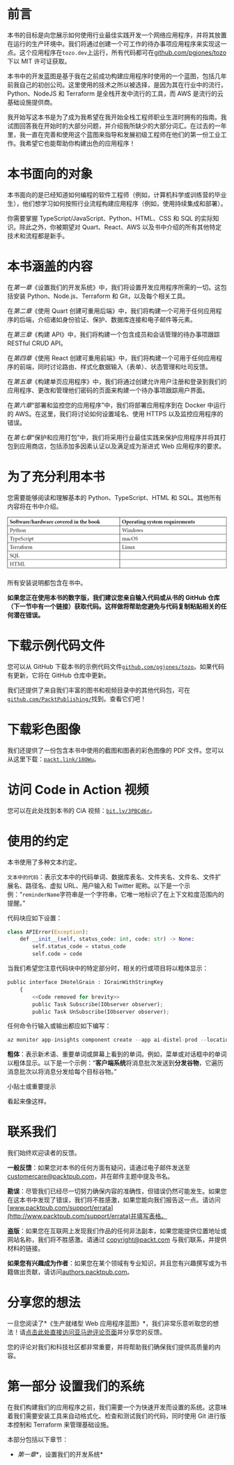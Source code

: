 # 前言

本书的目标是向您展示如何使用行业最佳实践开发一个网络应用程序，并将其放置在运行的生产环境中。我们将通过创建一个可工作的待办事项应用程序来实现这一点。这个应用程序在`tozo.dev`上运行，所有代码都可在[github.com/pgjones/tozo](http://github.com/pgjones/tozo)下以 MIT 许可证获取。

本书中的开发蓝图是基于我在之前成功构建应用程序时使用的一个蓝图，包括几年前我自己的初创公司。这里使用的技术之所以被选择，是因为其在行业中的流行，Python、NodeJS 和 Terraform 是全栈开发中流行的工具，而 AWS 是流行的云基础设施提供商。

我开始写这本书是为了成为我希望在我开始全栈工程师职业生涯时拥有的指南。我试图回答我在开始时的大部分问题，并介绍我所缺少的大部分词汇。在过去的一年里，我一直在完善和使用这个蓝图来指导和发展初级工程师在他们的第一份工业工作。我希望它也能帮助你构建出色的应用程序！

# 本书面向的对象

本书面向的是已经知道如何编程的软件工程师（例如，计算机科学或训练营的毕业生），他们想学习如何按照行业流程构建应用程序（例如，使用持续集成和部署）。

你需要掌握 TypeScript/JavaScript、Python、HTML、CSS 和 SQL 的实际知识。除此之外，你被期望对 Quart、React、AWS 以及书中介绍的所有其他特定技术和流程都是新手。

# 本书涵盖的内容

在*第一章*《设置我们的开发系统》中，我们将设置开发应用程序所需的一切。这包括安装 Python、Node.js、Terraform 和 Git，以及每个相关工具。

在*第二章*《使用 Quart 创建可重用后端》中，我们将构建一个可用于任何应用程序的后端，介绍诸如身份验证、保护、数据库连接和电子邮件等元素。

在*第三章*《构建 API》中，我们将构建一个包含成员和会话管理的待办事项跟踪 RESTful CRUD API。

在*第四章*《使用 React 创建可重用前端》中，我们将构建一个可用于任何应用程序的前端，同时讨论路由、样式化数据输入（表单）、状态管理和吐司反馈。

在*第五章*《构建单页应用程序》中，我们将通过创建允许用户注册和登录到我们的应用程序、更改和管理他们密码的页面来构建一个待办事项跟踪用户界面。

在*第六章*“部署和监控您的应用程序”中，我们将部署应用程序到在 Docker 中运行的 AWS。在这里，我们将讨论如何设置域名、使用 HTTPS 以及监控应用程序的错误。

在*第七章*“保护和应用打包”中，我们将采用行业最佳实践来保护应用程序并将其打包到应用商店，包括添加多因素认证以及满足成为渐进式 Web 应用程序的要求。

# 为了充分利用本书

您需要能够阅读和理解基本的 Python、TypeScript、HTML 和 SQL。其他所有内容将在书中介绍。

![图片](img/B18727_Preface.jpg)

所有安装说明都包含在书中。

**如果您正在使用本书的数字版，我们建议您亲自输入代码或从书的 GitHub 仓库（下一节中有一个链接）获取代码。这样做将帮助您避免与代码复制粘贴相关的任何潜在错误。**

# 下载示例代码文件

您可以从 GitHub 下载本书的示例代码文件[`github.com/pgjones/tozo`](https://github.com/pgjones/tozo)。如果代码有更新，它将在 GitHub 仓库中更新。

我们还提供了来自我们丰富的图书和视频目录中的其他代码包，可在[`github.com/PacktPublishing/`](https://github.com/PacktPublishing/)找到。查看它们吧！

# 下载彩色图像

我们还提供了一份包含本书中使用的截图和图表的彩色图像的 PDF 文件。您可以从这里下载：[`packt.link/18OWu`](https://packt.link/18OWu)。

# 访问 Code in Action 视频

您可以在此处找到本书的 CiA 视频：[`bit.ly/3PBCd6r`](https://bit.ly/3PBCd6r)。

# 使用的约定

本书使用了多种文本约定。

`文本中的代码`：表示文本中的代码单词、数据库表名、文件夹名、文件名、文件扩展名、路径名、虚拟 URL、用户输入和 Twitter 昵称。以下是一个示例：“`reminderName`字符串是一个字符串，它唯一地标识了在上下文粒度范围内的提醒。”

代码块应如下设置：

```py
class APIError(Exception):
    def __init__(self, status_code: int, code: str) -> None:
        self.status_code = status_code
        self.code = code
```

当我们希望您注意代码块中的特定部分时，相关的行或项目将以粗体显示：

```py
public interface IHotelGrain : IGrainWithStringKey
    {
        <<Code removed for brevity>>
        public Task Subscribe(IObserver observer);
        public Task UnSubscribe(IObserver observer);
```

任何命令行输入或输出都应如下编写：

```py
az monitor app-insights component create --app ai-distel-prod --location westus  --resource-group rg-distel-prod
```

**粗体**：表示新术语、重要单词或屏幕上看到的单词。例如，菜单或对话框中的单词以粗体显示。以下是一个示例：“**客户端系统**将消息批次发送到**分发谷物**，它遍历消息批次以将消息分发给每个目标谷物。”

小贴士或重要提示

看起来像这样。

# 联系我们

我们始终欢迎读者的反馈。

**一般反馈**：如果您对本书的任何方面有疑问，请通过电子邮件发送至 customercare@packtpub.com，并在邮件主题中提及书名。

**勘误**：尽管我们已经尽一切努力确保内容的准确性，但错误仍然可能发生。如果您在这本书中发现了错误，我们将不胜感激，如果您能向我们报告这一点。请访问[www.packtpub.com/support/errata](http://www.packtpub.com/support/errata)并填写表格。

**盗版**：如果您在互联网上发现我们作品的任何非法副本，如果您能提供位置地址或网站名称，我们将不胜感激。请通过 copyright@packt.com 与我们联系，并提供材料的链接。

**如果您有兴趣成为作者**：如果您在某个领域有专业知识，并且您有兴趣撰写或为书籍做出贡献，请访问[authors.packtpub.com](http://authors.packtpub.com)。

# 分享您的想法

一旦您阅读了*《生产就绪型 Web 应用程序蓝图》*，我们非常乐意听取您的想法！请[点击此处直接访问亚马逊评论页面](https://packt.link/r/1-803-24850-5)并分享您的反馈。

您的评论对我们和科技社区都非常重要，并将帮助我们确保我们提供高质量的内容。

# 第一部分 设置我们的系统

在我们构建我们的应用程序之前，我们需要一个为快速开发而设置的系统。这意味着我们需要安装工具来自动格式化、检查和测试我们的代码，同时使用 Git 进行版本控制和 Terraform 来管理基础设施。

本部分包括以下章节：

+   *第一章**，设置我们的开发系统*
